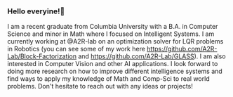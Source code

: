 ### Hello everyine!👋

I am a recent graduate from Columbia University with a B.A. in Computer Science and minor in Math where I focused on Intelligent Systems. I am currently working at @A2R-lab on an optimization solver for LQR problems in Robotics (you can see some of my work here https://github.com/A2R-Lab/Block-Factorization and https://github.com/A2R-Lab/GLASS). I am also interested in Computer Vision and other AI applications. I look forward to doing more research on how to improve different intelligence systems and find ways to apply my knowledge of Math and Comp-Sci to real world problems. Don't hesitate to reach out with any ideas or projects!
<!--
**yb2462/yb2462** is a ✨ _special_ ✨ repository because its `README.md` (this file) appears on your GitHub profile.

Here are some ideas to get you started:

- 🔭 I’m currently working on ...
- 🌱 I’m currently learning ...
- 👯 I’m looking to collaborate on ...
- 🤔 I’m looking for help with ...
- 💬 Ask me about ...
- 📫 How to reach me: ...
- 😄 Pronouns: ...
- ⚡ Fun fact: ...
-->

